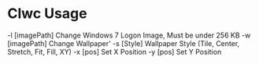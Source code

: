 # Clwc Usage
-l [imagePath] Change Windows 7 Logon Image, Must be under 256 KB
-w [imagePath] Change Wallpaper'
-s [Style] Wallpaper Style (Tile, Center, Stretch, Fit, Fill, XY)
-x [pos] Set X Position
-y [pos] Set Y Position  
